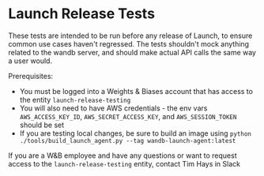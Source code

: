 # Launch Release Tests

These tests are intended to be run before any release of Launch, to ensure common use cases haven't regressed. The tests shouldn't mock anything related to the wandb server, and should make actual API calls the same way a user would.

Prerequisites:
- You must be logged into a Weights & Biases account that has access to the entity `launch-release-testing`
- You will also need to have AWS credentials - the env vars `AWS_ACCESS_KEY_ID`, `AWS_SECRET_ACCESS_KEY`, and `AWS_SESSION_TOKEN` should be set
- If you are testing local changes, be sure to build an image using `python ./tools/build_launch_agent.py --tag wandb-launch-agent:latest`

If you are a W&B employee and have any questions or want to request access to the `launch-release-testing` entity, contact Tim Hays in Slack
